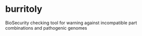 # burritoly
BioSecurity checking tool for warning against incompatible part combinations and pathogenic genomes 
